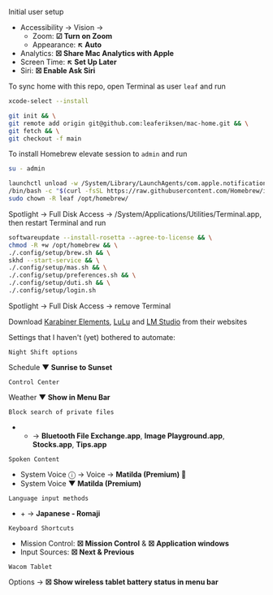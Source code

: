 Initial user setup
- Accessibility → Vision →
  - Zoom: **☑ Turn on Zoom**
  - Appearance: **↖ Auto**
- Analytics: **☒ Share Mac Analytics with Apple**
- Screen Time: **↖ Set Up Later**
- Siri: **☒ Enable Ask Siri**

To sync home with this repo, open Terminal as user `leaf` and run
```bash
xcode-select --install
```
```bash
git init && \
git remote add origin git@github.com:leaferiksen/mac-home.git && \
git fetch && \
git checkout -f main
```
To install Homebrew elevate session to `admin` and run
```bash
su - admin
```
```bash
launchctl unload -w /System/Library/LaunchAgents/com.apple.notificationcenterui.plist && \
/bin/bash -c "$(curl -fsSL https://raw.githubusercontent.com/Homebrew/install/HEAD/install.sh)" && \
sudo chown -R leaf /opt/homebrew/
```
Spotlight → Full Disk Access → /System/Applications/Utilities/Terminal.app, then restart Terminal and run
```bash
softwareupdate --install-rosetta --agree-to-license && \
chmod -R +w /opt/homebrew && \
./.config/setup/brew.sh && \
skhd --start-service && \
./.config/setup/mas.sh && \
./.config/setup/preferences.sh && \
./.config/setup/duti.sh && \
./.config/setup/login.sh
```
Spotlight → Full Disk Access → remove Terminal

Download [Karabiner Elements](https://karabiner-elements.pqrs.org/), [LuLu](https://objective-see.org/products/lulu.html) and [LM Studio](https://lmstudio.ai) from their websites

Settings that I haven't (yet) bothered to automate:

```
Night Shift options
```
Schedule **▼ Sunrise to Sunset**

```
Control Center
```
Weather **▼ Show in Menu Bar**

```
Block search of private files
```
- + → **Bluetooth File Exchange.app**, **Image Playground.app**, **Stocks.app**, **Tips.app**

```
Spoken Content
```
- System Voice ⓘ → Voice → **Matilda (Premium) 💾**
- System Voice **▼ Matilda (Premium)**

```
Language input methods
```
- \+ → **Japanese - Romaji**

```
Keyboard Shortcuts
```
- Mission Control: **☒ Mission Control** & **☒ Application windows**
- Input Sources: **☒ Next & Previous**

```
Wacom Tablet
```
Options → **☒ Show wireless tablet battery status in menu bar**